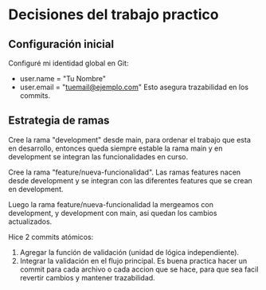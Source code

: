 # Decisiones del trabajo practico

## Configuración inicial

Configuré mi identidad global en Git:

- user.name = "Tu Nombre"
- user.email = "tuemail@ejemplo.com"
  Esto asegura trazabilidad en los commits.

## Estrategia de ramas

Cree la rama "development" desde main, para ordenar el trabajo que esta en desarrollo, entonces queda siempre
estable la rama main y en development se integran las funcionalidades en curso.

Cree la rama "feature/nueva-funcionalidad".
Las ramas features nacen desde development y se integran con las diferentes features que se crean
en development.

Luego la rama feature/nueva-funcionalidad la mergeamos con development, y development con main, asi quedan los cambios actualizados.

Hice 2 commits atómicos:

1. Agregar la función de validación (unidad de lógica independiente).
2. Integrar la validación en el flujo principal.
   Es buena practica hacer un commit para cada archivo o cada accion que se hace, para que sea facil revertir
   cambios y mantener trazabilidad.
